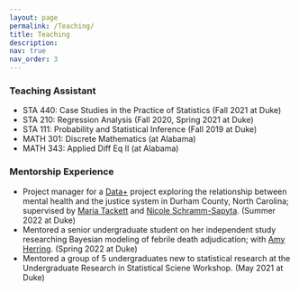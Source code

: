 ```yaml
---
layout: page
permalink: /Teaching/
title: Teaching
description: 
nav: true
nav_order: 3
---
```


<h3> Teaching Assistant </h3>


- STA 440: Case Studies in the Practice of Statistics (Fall 2021 at Duke)
- STA 210: Regression Analysis (Fall 2020, Spring 2021 at Duke)
- STA 111: Probability and Statistical Inference (Fall 2019 at Duke)
- MATH 301: Discrete Mathematics (at Alabama)
- MATH 343: Applied Diff Eq II (at Alabama)


<h3> Mentorship Experience </h3>

- Project manager for a [Data+](https://bigdata.duke.edu/data) project exploring the relationship between mental health and the justice system in Durham County, North Carolina; supervised by [Maria Tackett](https://maria-tackett.netlify.app/) and [Nicole Schramm-Sapyta](https://scholars.duke.edu/person/nicole.schrammsapyta). (Summer 2022 at Duke)
- Mentored a senior undergraduate student on her independent study researching Bayesian modeling of febrile death adjudication; with [Amy Herring](https://scholars.duke.edu/person/Amy.Herring).  (Spring 2022 at Duke)
- Mentored a group of 5 undergraduates new to statistical research at the Undergraduate Research in Statistical Sciene Workshop. (May 2021 at Duke)
